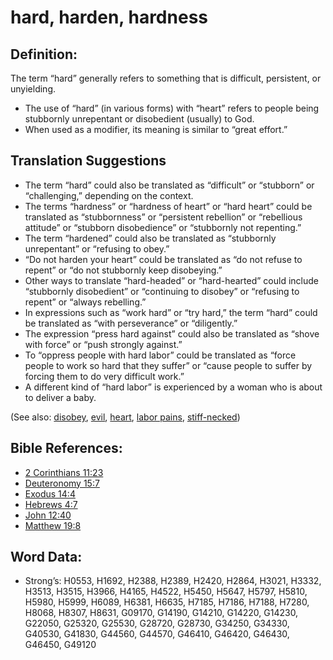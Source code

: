 # hard, harden, hardness

## Definition:

The term “hard” generally refers to something that is difficult, persistent, or unyielding.

* The use of “hard” (in various forms) with “heart” refers to people being stubbornly unrepentant or disobedient (usually) to God.
* When used as a modifier, its meaning is similar to “great effort.”

## Translation Suggestions

* The term “hard” could also be translated as “difficult” or “stubborn” or “challenging,” depending on the context.
* The terms “hardness” or “hardness of heart” or “hard heart” could be translated as “stubbornness” or “persistent rebellion” or “rebellious attitude” or “stubborn disobedience” or “stubbornly not repenting.”
* The term “hardened” could also be translated as “stubbornly unrepentant” or “refusing to obey.”
* “Do not harden your heart” could be translated as “do not refuse to repent” or “do not stubbornly keep disobeying.”
* Other ways to translate “hard-headed” or “hard-hearted” could include “stubbornly disobedient” or “continuing to disobey” or “refusing to repent” or “always rebelling.”
* In expressions such as “work hard” or “try hard,” the term “hard” could be translated as “with perseverance” or “diligently.”
* The expression “press hard against” could also be translated as “shove with force” or “push strongly against.”
* To “oppress people with hard labor” could be translated as “force people to work so hard that they suffer” or “cause people to suffer by forcing them to do very difficult work.”
* A different kind of “hard labor” is experienced by a woman who is about to deliver a baby.

(See also: [disobey](../other/disobey.md), [evil](../kt/evil.md), [heart](../kt/heart.md), [labor pains](../other/laborpains.md), [stiff-necked](../other/stiffnecked.md))

## Bible References:

* [2 Corinthians 11:23](rc://en/tn/help/2co/11/23)
* [Deuteronomy 15:7](rc://en/tn/help/deu/15/07)
* [Exodus 14:4](rc://en/tn/help/exo/14/04)
* [Hebrews 4:7](rc://en/tn/help/heb/04/07)
* [John 12:40](rc://en/tn/help/jhn/12/40)
* [Matthew 19:8](rc://en/tn/help/mat/19/08)

## Word Data:

* Strong’s: H0553, H1692, H2388, H2389, H2420, H2864, H3021, H3332, H3513, H3515, H3966, H4165, H4522, H5450, H5647, H5797, H5810, H5980, H5999, H6089, H6381, H6635, H7185, H7186, H7188, H7280, H8068, H8307, H8631, G09170, G14190, G14210, G14220, G14230, G22050, G25320, G25530, G28720, G28730, G34250, G34330, G40530, G41830, G44560, G44570, G46410, G46420, G46430, G46450, G49120
